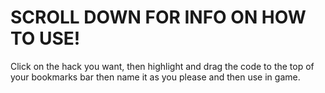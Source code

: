 # SCROLL DOWN FOR INFO ON HOW TO USE!
Click on the hack you want, then highlight and drag the code to the top of your bookmarks bar then name it as you please and then use in game.
